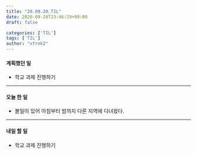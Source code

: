 ```yaml
---
title: "20.09.20_TIL"
date: 2020-09-20T23:46:29+09:00
draft: false

categories: ['TIL']
tags: ['TIL']
author: "xfrnk2"
---
```

#### 계획했던 일
+ 학교 과제 진행하기
---
#### 오늘 한 일
+ 볼일이 있어 아침부터 밤까지 다른 지역에 다녀왔다.
---   
#### 내일 할 일 
+ 학교 과제 진행하기